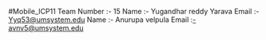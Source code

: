 #Mobile_ICP11
Team Number :- 15 Name :- Yugandhar reddy Yarava Email :- Yyq53@umsystem.edu Name :- Anurupa velpula Email :-avnv5@umsystem.edu
